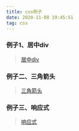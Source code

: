 ```yaml
---
title: css例子
date: 2020-11-08 19:45:51
tag: css
---
```


### 例子1、居中div
>[居中div](/css/practice/first "例一")

### 例子二、三角箭头
>[三角箭头](/css/practice/second "例二")

### 例子三、响应式
>[响应式](/css/practice/three "例三")